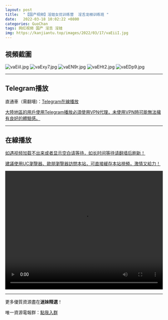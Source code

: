 ```yaml
---
layout: post
title:  "【国产视频】淫娃女优训练营  淫舌龙根训练班 "
date:   2022-03-18 10:02:22 +0800
categories: GuoChan
tags: 网红视频 国产 淫舌 淫娃
img: https://kanjiantu.top/images/2022/03/17/vaEiiI.jpg
---
```



## 視頻截圖

![vaEiiI.jpg](https://kanjiantu.top/images/2022/03/17/vaEiiI.jpg)
![vaExy7.jpg](https://kanjiantu.top/images/2022/03/17/vaExy7.jpg)
![vaEN9r.jpg](https://kanjiantu.top/images/2022/03/17/vaEN9r.jpg)
![vaEHt2.jpg](https://kanjiantu.top/images/2022/03/17/vaEHt2.jpg)
![vaEDp9.jpg](https://kanjiantu.top/images/2022/03/17/vaEDp9.jpg)

* * *
## Telegram播放

直通車（需翻墻)：[Telegram在線播放](https://t.me/mimeijingxuan/184)

<u>大陸地區的用戶使用Telegram播放必須使用VPN代理，未使用VPN時可能無法擁有良好的體驗感。</u> 
* * *
## 在線播放
<u>如遇视频加载不出来或者显示空白请等待，如长时间等待请翻墙后刷新！</u>

<u>建議使用UC瀏覽器、歐朋瀏覽器訪問本站，可直接緩存本站視頻，激情又給力！</u>
<center><video src="https://cdn.publer.io/uploads/videos/6246cf5edb2797343b24979c/6661e21ca42a7abb788621d2134bb3e9.mp4" width="100%" height="380px" controls="controls"></video></center>

* * *
更多優質資源盡在**迷妹精選**！

唯一資源電報群：[點我入群](https://t.me/mimeijingxuan)


